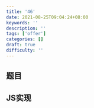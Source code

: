 ```yaml
---
title: '46'
date: 2021-08-25T09:04:24+08:00
keywords: ''
description: ''
tags: ['offer']
categories: []
draft: true
difficulty: ''
---
```


## 题目


## JS实现

```javascript

```
